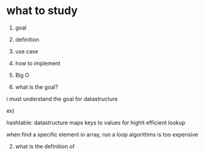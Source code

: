 # what to study 

1. goal
2. definition
3. use case
4. how to implement
5. Big O


1. what is the goal?

i must understand the goal for datastructure

ex) 

hashtable: datastructure maps keys to values for highlt efficient lookup

when find a specific element in array,
run a loop algorithms is too expensive



2. what is the definition of 

